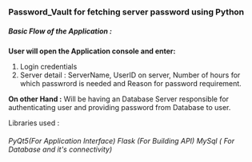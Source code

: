 <p> 
<h3>Password_Vault for fetching server password using Python</h3>


<h5>Basic Flow of the Application :</h5>

**User will open the Application console and enter:**
  1. Login credentials 
  2. Server detail : ServerName, UserID on server, Number of hours for which passwrord is needed and Reason for password requirement.
  
**On other Hand :**
Will be having an Database Server responsible for authenticating user and providing password from Database to user.
 
  
 Libraries used :
 <h6>PyQt5(For Application Interface)
 Flask (For Building API)
 MySql ( For Database and it's connectivity)
 
 
 
